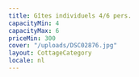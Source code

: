 ```yaml
---
title: Gîtes individuels 4/6 pers.
capacityMin: 4
capacityMax: 6
priceMin: 300
cover: "/uploads/DSC02876.jpg"
layout: CottageCategory
locale: nl
---
```

